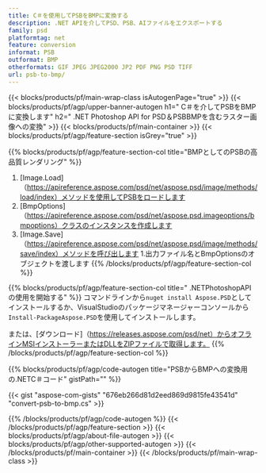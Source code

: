 ```yaml
---
title: C＃を使用してPSBをBMPに変換する
description: .NET APIを介してPSD、PSB、AIファイルをエクスポートする
family: psd
platformtag: net
feature: conversion
informat: PSB
outformat: BMP
otherformats: GIF JPEG JPEG2000 JP2 PDF PNG PSD TIFF
url: psb-to-bmp/
---
```


{{< blocks/products/pf/main-wrap-class isAutogenPage="true" >}}
{{< blocks/products/pf/agp/upper-banner-autogen h1=" C＃を介してPSBをBMPに変換します" h2=" .NET Photoshop API for PSD＆PSBBMPを含むラスター画像への変換" >}}
{{< blocks/products/pf/main-container >}}
{{< blocks/products/pf/agp/feature-section isGrey="true" >}}

{{% blocks/products/pf/agp/feature-section-col title="BMPとしてのPSBの高品質レンダリング" %}}
1. [Image.Load]（https://apireference.aspose.com/psd/net/aspose.psd/image/methods/load/index）メソッドを使用してPSBをロードします
1. [BmpOptions]（https://apireference.aspose.com/psd/net/aspose.psd.imageoptions/bmpoptions）クラスのインスタンスを作成します
1. [Image.Save]（https://apireference.aspose.com/psd/net/aspose.psd/image/methods/save/index）メソッドを呼び出します
1.出力ファイル名とBmpOptionsのオブジェクトを渡します
{{% /blocks/products/pf/agp/feature-section-col %}}

{{% blocks/products/pf/agp/feature-section-col title=" .NETPhotoshopAPIの使用を開始する" %}}
コマンドラインから```nuget install Aspose.PSD```としてインストールするか、VisualStudioのパッケージマネージャーコンソールから```Install-PackageAspose.PSD```を使用してインストールします。

または、[ダウンロード]（https://releases.aspose.com/psd/net）からオフラインMSIインストーラーまたはDLLをZIPファイルで取得します。
{{% /blocks/products/pf/agp/feature-section-col %}}

{{% blocks/products/pf/agp/code-autogen title="PSBからBMPへの変換用の.NETC＃コード" gistPath="" %}}

{{< gist "aspose-com-gists" "676eb266d81d2eed869d9815fe43541d" "convert-psb-to-bmp.cs" >}}

{{% /blocks/products/pf/agp/code-autogen %}}
{{< /blocks/products/pf/agp/feature-section >}}
{{< blocks/products/pf/agp/about-file-autogen >}}
{{< blocks/products/pf/agp/other-supported-autogen >}}
{{< /blocks/products/pf/main-container >}}
{{< /blocks/products/pf/main-wrap-class >}}

